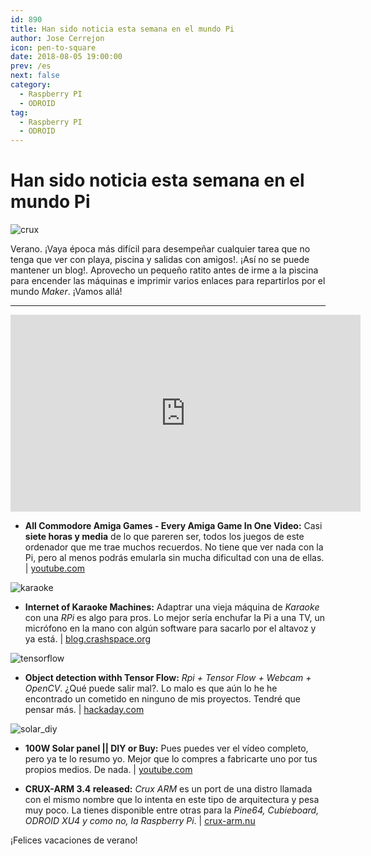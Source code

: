 ```yaml
---
id: 890
title: Han sido noticia esta semana en el mundo Pi
author: Jose Cerrejon
icon: pen-to-square
date: 2018-08-05 19:00:00
prev: /es
next: false
category:
  - Raspberry PI
  - ODROID
tag:
  - Raspberry PI
  - ODROID
---
```


# Han sido noticia esta semana en el mundo Pi

![crux](/images/2018/08/crux.jpg)

Verano. ¡Vaya época más difícil para desempeñar cualquier tarea que no tenga que ver con playa, piscina y salidas con amigos!. ¡Así no se puede mantener un blog!. Aprovecho un pequeño ratito antes de irme a la piscina para encender las máquinas e imprimir varios enlaces para repartirlos por el mundo *Maker*. ¡Vamos allá!

- - -
<iframe width="560" height="315" src="https://www.youtube.com/embed/4xPYtd1GgKA?rel=0" frameborder="0" allow="autoplay; encrypted-media" allowfullscreen></iframe>

* **All Commodore Amiga Games - Every Amiga Game In One Video:** Casi **siete horas y media** de lo que pareren ser, todos los juegos de este ordenador que me trae muchos recuerdos. No tiene que ver nada con la Pi, pero al menos podrás emularla sin mucha dificultad con una de ellas. | [youtube.com](https://www.youtube.com/watch?v=Ro9S27OJVgo)

![karaoke](/images/2018/08/karaoke.jpg)

* **Internet of Karaoke Machines:** Adaptrar una vieja máquina de *Karaoke* con una *RPi* es algo para pros. Lo mejor sería enchufar la Pi a una TV, un micrófono en la mano con algún software para sacarlo por el altavoz y ya está.  | [blog.crashspace.org](https://blog.crashspace.org/2018/07/internet-of-karaoke-machines/)

![tensorflow](/images/2018/08/tensorflow.png)

* **Object detection withh Tensor Flow:** *Rpi + Tensor Flow + Webcam + OpenCV*. ¿Qué puede salir mal?. Lo malo es que aún lo he he encontrado un cometido en ninguno de mis proyectos. Tendré que pensar más. | [hackaday.com](https://hackaday.com/2018/07/31/object-detection-with-tensorflow/)

![solar_diy](/images/2018/08/solar_diy.png)

* **100W Solar panel || DIY or Buy:** Pues puedes ver el vídeo completo, pero ya te lo resumo yo. Mejor que lo compres a fabricarte uno por tus propios medios. De nada. | [youtube.com](https://www.youtube.com/watch?v=6_3gK83bePQ)

* **CRUX-ARM 3.4 released:** *Crux ARM* es un port de una distro llamada con el mismo nombre que lo intenta en este tipo de arquitectura y pesa muy poco. La tienes disponible entre otras para la *Pine64, Cubieboard, ODROID XU4 y como no, la Raspberry Pi*. | [crux-arm.nu](https://crux-arm.nu/Documentation/ReleaseNotes3-4)







¡Felices vacaciones de verano!